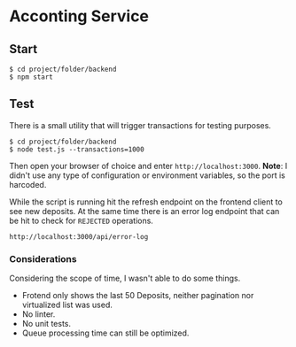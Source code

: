 # Acconting Service


## Start

```
$ cd project/folder/backend
$ npm start
```

## Test

There is a small utility that will trigger transactions for testing purposes.

```
$ cd project/folder/backend
$ node test.js --transactions=1000
```

Then open your browser of choice and enter `http://localhost:3000`. **Note**:  I didn't use any type of configuration or environment variables, so the port is harcoded.

While the script is running hit the refresh endpoint on the frontend client to see new deposits. At the same time there is an error log endpoint that can be hit to check for `REJECTED` operations.

```
http://localhost:3000/api/error-log
```


### Considerations

Considering the scope of time, I wasn't able to do some things.

* Frotend only shows the last 50 Deposits, neither pagination nor virtualized list was used.
* No linter.
* No unit tests.
* Queue processing time can still be optimized.
